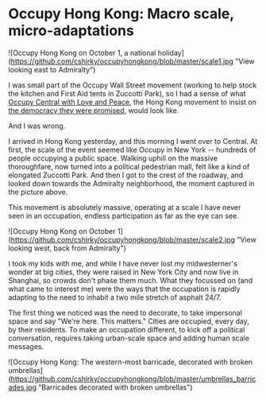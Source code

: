 Occupy Hong Kong: Macro scale, micro-adaptations
=========

![Occupy Hong Kong on October 1, a national holiday] (https://github.com/cshirky/occupyhongkong/blob/master/scale1.jpg "View looking east to Admiralty")

I was small part of the Occupy Wall Street movement (working to help stock the kitchen and First Aid tents in Zuccotti Park), so I had a sense of what [Occupy Central with Love and Peace](http://en.wikipedia.org/wiki/Occupy_Central_with_Love_and_Peace), the Hong Kong movement to insist on [the democracy they were promised](http://en.wikipedia.org/wiki/2014_Hong_Kong_electoral_reform), would look like.

And I was wrong.

I arrived in Hong Kong yesterday, and this morning I went over to Central. At first, the scale of the event seemed like Occupy in New York -- hundreds of people occupying a public space. Walking uphill on the massive thoroughfare, now turned into a political pedestrian mall, felt like a kind of elongated Zuccotti Park. And then I got to the crest of the roadway, and looked down towards the Admiralty neighborhood, the moment captured in the picture above. 

This movement is absolutely massive, operating at a scale I have never seen in an occupation, endless participation as far as the eye can see. 

![Occupy Hong Kong on October 1] (https://github.com/cshirky/occupyhongkong/blob/master/scale2.jpg "View looking west, back from Admiralty")

I took my kids with me, and while I have never lost my midwesterner's wonder at big cities, they were raised in New York City and now live in Shanghai, so crowds don't phase them much. What they focussed on (and what came to interest me) were the ways that the occupation is rapidly adapting to the need to inhabit a two mile stretch of asphalt 24/7. 

The first thing we noticed was the need to decorate, to take impersonal space and say "We're here. This matters." Cities are occupied, every day, by their residents. To make an occupation different, to kick off a political conversation, requires taking urban-scale space and adding human scale messages.

![Occupy Hong Kong: The western-most barricade, decorated with broken umbrellas] (https://github.com/cshirky/occupyhongkong/blob/master/umbrellas_barricades.jpg "Barricades decorated with broken umbrellas")